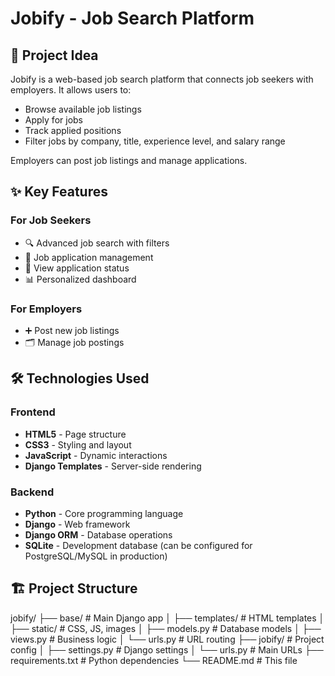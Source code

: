# Jobify - Job Search Platform


## 🚀 Project Idea
Jobify is a web-based job search platform that connects job seekers with employers. It allows users to:
- Browse available job listings
- Apply for jobs
- Track applied positions
- Filter jobs by company, title, experience level, and salary range

Employers can post job listings and manage applications.

## ✨ Key Features

### For Job Seekers
- 🔍 Advanced job search with filters
- 📁 Job application management
- 🔔 View application status
- 📊 Personalized dashboard

### For Employers
- ➕ Post new job listings
- 🗂️ Manage job postings

## 🛠️ Technologies Used
### Frontend
- **HTML5** - Page structure
- **CSS3** - Styling and layout
- **JavaScript** - Dynamic interactions
- **Django Templates** - Server-side rendering

### Backend
- **Python** - Core programming language
- **Django** - Web framework
- **Django ORM** - Database operations
- **SQLite** - Development database (can be configured for PostgreSQL/MySQL in production)


## 🏗️ Project Structure

jobify/
├── base/ # Main Django app
│ ├── templates/ # HTML templates
│ ├── static/ # CSS, JS, images
│ ├── models.py # Database models
│ ├── views.py # Business logic
│ └── urls.py # URL routing
├── jobify/ # Project config
│ ├── settings.py # Django settings
│ └── urls.py # Main URLs
├── requirements.txt # Python dependencies
└── README.md # This file
